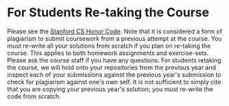 # For Students Re-taking the Course
Please see the [Stanford CS Honor
Code](https://cs.stanford.edu/degrees/ug/HonorCode.shtml). Note that it is considered a form of plagiarism to submit coursework from a previous attempt at the course. You must re-write all your solutions from scratch if you plan on re-taking the course. This applies to both homework assignments and exercise-sets. Please ask the course staff if you have any questions. For students retaking the course, we will hold onto your repositories from the previous year and inspect each of your submissions against the previous year's submission to check for plagiarism against one's own self. It is not sufficient to simply cite that you are copying your previous year's solution; you *must* re-write the code from scratch.

